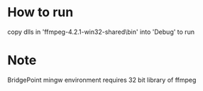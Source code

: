 # How to run

copy dlls in 'ffmpeg-4.2.1-win32-shared\bin' into 'Debug' to run

# Note

BridgePoint mingw environment requires 32 bit library of ffmpeg

